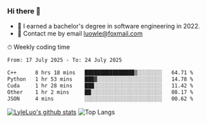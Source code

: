 ### Hi there 👋
<!--I have been a GitHub member for [![Years Badge](https://badges.pufler.dev/years/LyleLuo)](https://badges.pufler.dev)-->
- 🌱 I earned a bachelor's degree in software engineering in 2022.
- 💬 Contact me by email luowle@foxmail.com
<!--
**LyleLuo/LyleLuo** is a ✨ _special_ ✨ repository because its `README.md` (this file) appears on your GitHub profile.

Here are some ideas to get you started:
- 👯 I’m looking to collaborate on ...
- 🤔 I’m looking for help with ...
- 📫 How to reach me: ...
- 😄 Pronouns: ...
- ⚡ Fun fact: ...
-->

<!--💻 Coding Activity Logging

[![Commits Badge](https://badges.pufler.dev/commits/weekly/LyleLuo)](https://badges.pufler.dev)-->

⏱ Weekly coding time

<!--START_SECTION:waka-->

```txt
From: 17 July 2025 - To: 24 July 2025

C++      8 hrs 18 mins   ████████████████▒░░░░░░░░   64.71 %
Python   1 hr 53 mins    ███▓░░░░░░░░░░░░░░░░░░░░░   14.78 %
Cuda     1 hr 28 mins    ███░░░░░░░░░░░░░░░░░░░░░░   11.42 %
Other    1 hr 2 mins     ██░░░░░░░░░░░░░░░░░░░░░░░   08.17 %
JSON     4 mins          ░░░░░░░░░░░░░░░░░░░░░░░░░   00.62 %
```

<!--END_SECTION:waka-->

[![LyleLuo's github stats](https://github-readme-stats.vercel.app/api?username=LyleLuo&count_private=true&show_icons=true&hide=issues&hide_border=true)](https://github.com/anuraghazra/github-readme-stats)
![Top Langs](https://github-readme-stats.vercel.app/api/top-langs/?username=LyleLuo&layout=compact&hide_border=true) 
<!--[![LyleLuo's wakatime stats](https://github-readme-stats.vercel.app/api/wakatime?username=luowle)](https://github.com/anuraghazra/github-readme-stats)-->

